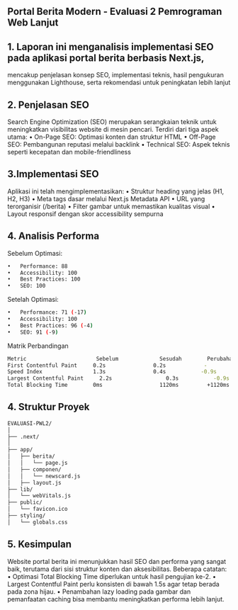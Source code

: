 ## Portal Berita Modern - Evaluasi 2 Pemrograman Web Lanjut

## 1. Laporan ini menganalisis implementasi SEO pada aplikasi portal berita berbasis Next.js,
mencakup penjelasan konsep SEO, implementasi teknis, hasil pengukuran menggunakan Lighthouse, serta rekomendasi untuk peningkatan lebih lanjut

## 2. Penjelasan SEO
Search Engine Optimization (SEO) merupakan serangkaian teknik untuk meningkatkan visibilitas website di mesin pencari. Terdiri dari tiga aspek utama:
•	On-Page SEO: Optimasi konten dan struktur HTML
•	Off-Page SEO: Pembangunan reputasi melalui backlink
•	Technical SEO: Aspek teknis seperti kecepatan dan mobile-friendliness

## 3.Implementasi SEO
Aplikasi ini telah mengimplementasikan:
•	Struktur heading yang jelas (H1, H2, H3)
•	Meta tags dasar melalui Next.js Metadata API
•	URL yang terorganisir (/berita)
•	Filter gambar untuk memastikan kualitas visual
•	Layout responsif dengan skor accessibility sempurna

## 4. Analisis Performa
Sebelum Optimasi:
```bash
•	Performance: 88
•	Accessibility: 100
•	Best Practices: 100
•	SEO: 100

```
Setelah Optimasi: 
```bash
•	Performance: 71 (-17)
•	Accessibility: 100
•	Best Practices: 96 (-4)
•	SEO: 91 (-9)
```
Matrik Perbandingan
```bash
Metric                  	Sebelum          	Sesudah	       Perubahan
First Contentful Paint	   0.2s	              0.2s	          -
Speed Index	               1.3s	              0.4s	         -0.9s
Largest Contentful Paint	 2.2s	              0.3s	         -0.9s
Total Blocking Time	       0ms              	1120ms	       +1120ms

```
## 4. Struktur Proyek
```bash
EVALUASI-PWL2/
│
├── .next/
│
├── app/ 
│   ├── berita/ 
│   │   └── page.js 
│   ├── componen/ 
│   │   └── newscard.js 
│   ├── layout.js 
├── lib/ 
│   └── webVitals.js 
├── public/ 
│   └── favicon.ico 
├── styling/ 
│   └── globals.css 


```

## 5. Kesimpulan
 Website portal berita ini menunjukkan hasil SEO dan performa yang sangat baik, terutama dari sisi struktur konten dan aksesibilitas. Beberapa catatan: 
•	Optimasi Total Blocking Time diperlukan untuk hasil pengujian ke-2. 
•	Largest Contentful Paint perlu konsisten di bawah 1.5s agar tetap berada pada zona hijau. 
•	Penambahan lazy loading pada gambar dan pemanfaatan caching bisa membantu meningkatkan performa lebih lanjut. 
 




